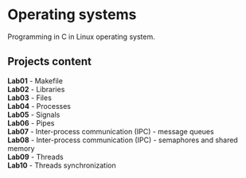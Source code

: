 # Operating systems
Programming in C in Linux operating system.
## Projects content
**Lab01** - Makefile<br>
**Lab02** - Libraries<br>
**Lab03** - Files<br>
**Lab04** - Processes<br>
**Lab05** - Signals<br>
**Lab06** - Pipes<br>
**Lab07** - Inter-process communication (IPC) - message queues<br>
**Lab08** - Inter-process communication (IPC) - semaphores and shared memory<br>
**Lab09** - Threads<br>
**Lab10** - Threads synchronization
